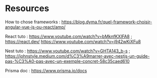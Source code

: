 # Resources 

How to chose frameworks : https://blog.dyma.fr/quel-framework-choisir-angular-vue-js-ou-react/amp/

React tuto : https://www.youtube.com/watch?v=bMknfKXIFA8 ; 
https://react.dev/
https://www.youtube.com/watch?v=j942wKiXFu8

Nest tuto : https://www.youtube.com/watch?v=GHTA143_b-s ; https://johnstyle.medium.com/d%C3%A9marrer-avec-nestjs-un-guide-pas-%C3%A0-pas-avec-un-exemple-concret-58c35caed610

Prisma doc : https://www.prisma.io/docs
